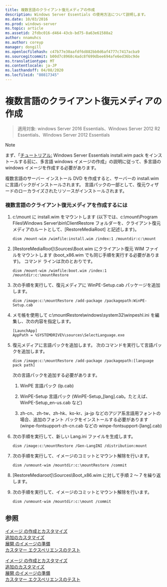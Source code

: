 ```yaml
---
title: 複数言語のクライアント復元メディアの作成
description: Windows Server Essentials の使用方法について説明します。
ms.date: 10/03/2016
ms.prod: windows-server
ms.topic: article
ms.assetid: 2fdbc016-d464-43cb-bd75-8a63e61588a2
author: nnamuhcs
ms.author: coreyp
manager: dongill
ms.openlocfilehash: c47b77e30aafdf6d882bb0d6af4777c7417acba9
ms.sourcegitcommit: b00d7c8968c4adc8f699dbee694afe6ed36bc9de
ms.translationtype: MT
ms.contentlocale: ja-JP
ms.lasthandoff: 04/08/2020
ms.locfileid: "80817345"
---
```

# <a name="build-multi-language-client-restore-media"></a>複数言語のクライアント復元メディアの作成

>適用対象: windows Server 2016 Essentials、Windows Server 2012 R2 Essentials、Windows Server 2012 Essentials

> [!NOTE]
>  まず、「[チュートリアル:](https://technet.microsoft.com/library/jj126995) Windows Server Essentials install.wim pack をインストールする前に、多言語 windows イメージの作成」の説明に従って、多言語の windows イメージを作成する必要があります。  
  
 複数言語のサーバー インストール DVD を作成すると、サーバーの install.wim に言語パックがインストールされます。 言語パックの一部として、復元ウィザードのローカライズされたリソースがインストールされます。  
  
### <a name="to-build-a-multi-language-client-restore-media"></a>複数言語のクライアント復元メディアを作成するには  
  
1.  c:\mount に install.wim をマウントします (以下では、c:\mount\Program Files\Windows Server\bin\ClientRestore フォルダーを、クライアント復元メディアのルートとして、[RestoreMediaRoot] と記述します)。  
  
    ```  
    dism /mount-wim /wimfile:install.wim /index:1 /mountdir:c:\mount  
    ```  
  
2.  [RestoreMediaRoot]\Sources\Boot.wim にクライアント復元 WIM ファイルをマウントします (boot_x86.wim でも同じ手順を実行する必要があります)。 コマンド ラインは次のとおりです。  
  
    ```  
    dism /mount-wim /wimfile:boot.wim /index:1 /mountdir:c:\mountRestore  
    ```  
  
3.  次の手順を実行して、復元メディアに WinPE-Setup.cab パッケージを追加します。  
  
    ```  
    dism /image:c:\mountRestore /add-package /packagepath:WinPE-Setup.cab  
    ```  
  
4.  メモ帳を使用して c:\mountRestore\windows\system32\winpeshl.ini を編集し、次の内容を指定します。  
  
    ```  
    [LaunchApp]  
    AppPath = %SYSTEMDRIVE%\sources\SelectLanguage.exe  
    ```  
  
5.  復元メディアに言語パックを追加します。 次のコマンドを実行して言語パックを追加します。  
  
    ```  
    dism /image:c:\mountRestore /add-package /packagepath:[language pack path]  
    ```  
  
     次の言語パックを追加する必要があります。  
  
    1.  WinPE 言語パック (lp.cab)  
  
    2.  WinPE-Setup 言語パック (WinPE-Setup_[lang].cab。たとえば、WinPE-Setup_en-us.cab など)  
  
    3.  zh-cn、zh-tw、zh-hk、ko-kr、ja-jp などのアジア系言語用フォントの場合、追加のフォント パックをインストールする必要があります (winpe-fontsupport-zh-cn.cab などの winpe-fontsupport-[lang].cab)  
  
6.  次の手順を実行して、新しい Lang.ini ファイルを生成します。  
  
    ```  
    dism /image:c:\mountRestore /Gen-LangINI /distribution:mount  
    ```  
  
7.  次の手順を実行して、イメージのコミットとマウント解除を行います。  
  
    ```  
    dism /unmount-wim /mountdir:c:\mountRestore /commit  
    ```  
  
8.  [RestoreMediaroot]\Sources\Boot_x86.wim に対して手順 2 ～ 7 を繰り返します。  
  
9. 次の手順を実行して、イメージのコミットとマウント解除を行います。  
  
    ```  
    dism /unmount-wim /mountdir:c:\mount /commit  
    ```  
  
## <a name="see-also"></a>参照  

 [イメージ  の作成とカスタマイズ](Creating-and-Customizing-the-Image.md)  
 [追加のカスタマイズ](Additional-Customizations.md)   
 [展開  のイメージの準備](Preparing-the-Image-for-Deployment.md)  
 [カスタマー エクスペリエンスのテスト](Testing-the-Customer-Experience.md)

 [イメージ  の作成とカスタマイズ](../install/Creating-and-Customizing-the-Image.md)  
 [追加のカスタマイズ](../install/Additional-Customizations.md)   
 [展開  のイメージの準備](../install/Preparing-the-Image-for-Deployment.md)  
 [カスタマー エクスペリエンスのテスト](../install/Testing-the-Customer-Experience.md)

